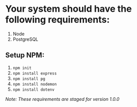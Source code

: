 # Your system should have the following requirements:

1. Node
2. PostgreSQL

## Setup NPM:

1. ` npm init `
2. ` npm install express `
3. ` npm install pg `
4. ` npm install nodemon `
5. ` npm install dotenv `

*Note: These requirements are staged for version 1.0.0*